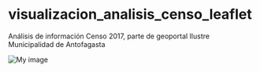 # visualizacion_analisis_censo_leaflet
Análisis de información Censo 2017, parte de geoportal Ilustre Municipalidad de Antofagasta 

![My image](stonesfcr/visualizacion_analisis_censo_leaflet/censo.png)
